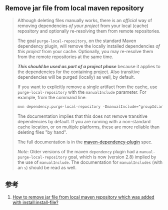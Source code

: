 ﻿## Remove jar file from local maven repository



> Although deleting files manually works, there is an *official* way of removing dependencies *of your project* from your local (cache) repository and optionally re-resolving them from remote repositories.
>
> The goal `purge-local-repository`, on the standard Maven dependency plugin, will remove the locally installed dependencies *of this project* from your cache. Optionally, you may re-resolve them from the remote repositories at the same time.
>
> ***This should be used as part of a project phase*** because it applies to the dependencies for the containing project. Also transitive dependencies will be purged (locally) as well, by default.
>
> If you want to explicitly remove a single artifact from the cache, use `purge-local-repository` with the `manualInclude` parameter. For example, from the command line:
>
> ```xml
> mvn dependency:purge-local-repository -DmanualInclude="groupId:artifactId, ..."
> ```
>
> The documentation implies that this does not remove transitive dependencies by default. If you are running with a non-standard cache location, or on multiple platforms, these are more reliable than deleting files "by hand".
>
> The full documentation is in the [maven-dependency-plugin](http://maven.apache.org/plugins/maven-dependency-plugin/plugin-info.html) spec.
>
> *Note*: Older versions of the maven `dependency` plugin had a `manual-purge-local-repository` goal, which is now (version 2.8) implied by the use of `manualInclude`. The documentation for `manualIncludes` (with an `s`) should be read as well.





## 参考

1. [How to remove jar file from local maven repository which was added with install:install-file?](https://stackoverflow.com/questions/15358851/how-to-remove-jar-file-from-local-maven-repository-which-was-added-with-install)